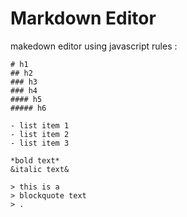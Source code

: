 # Markdown Editor
makedown editor using javascript
rules : 
```
# h1
## h2
### h3
### h4
#### h5
##### h6

- list item 1
- list item 2
- list item 3

*bold text*
&italic text&

> this is a 
> blockquote text
> .


```
